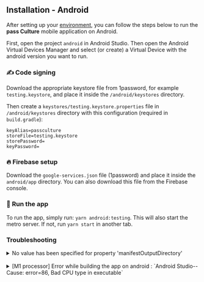 ## Installation - Android

After setting up your [environment][1], you can follow the steps below to run the **pass Culture** mobile application on Android.

First, open the project `android` in Android Studio. Then open the Android Virtual Devices Manager and select (or create) a Virtual Device with the android version you want to run.

### ✍️ Code signing

Download the appropriate keystore file from 1password, for example `testing.keystore`, and place it inside the `/android/keystores` directory.

Then create a `keystores/testing.keystore.properties` file in `/android/keystores` directory with this configuration (required in `build.gradle`):

```
keyAlias=passculture
storeFile=testing.keystore
storePassword=
keyPassword=
```

### 🔥 Firebase setup

Download the `google-services.json` file (1password) and place it inside the `android/app` directory. You can also download this file from the Firebase console.

### 🚀 Run the app

To run the app, simply run: `yarn android:testing`.
This will also start the metro server. If not, run `yarn start` in another tab.

### Troubleshooting

<details>
  <summary>No value has been specified for property 'manifestOutputDirectory'</summary>

In Android Studio: File > Settings > Experimental > Gradle -> uncheck "Only sync the active variant" checkbox.

En cas de soucis avec le JDK installer via `brew install --cask zulu11` et ajouter le chemin `JAVA_HOME=/Library/Java/JavaVirtualMachines/zulu-11.jdk/Contents/Home` dans .zshrc

</details>
<br/>
<details>
  <summary>[M1 processor] Error while building the app on android : `Android Studio-- Cause: error=86, Bad CPU type in executable`</summary>

If you get this error on M1 Mac, installing Rosetta 2 should solve the issue. You can install it with this command : `softwareupdate --install-rosetta`.

Rosetta will allow applications requiring Intel processor to run on M1 Mac.

</details>

[1]: ./setup.md
